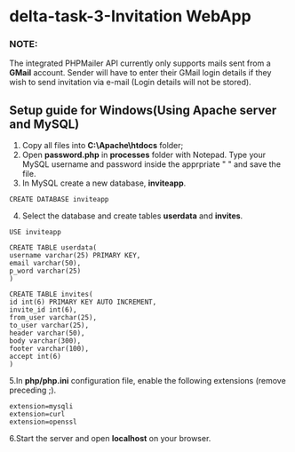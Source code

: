 # delta-task-3-Invitation WebApp
### NOTE:
The integrated PHPMailer API currently only supports mails sent from a **GMail** account. Sender will have to enter their GMail login details if they wish to send invitation via e-mail (Login details will not be stored).

## Setup guide for Windows(Using Apache server and MySQL)

1. Copy all files into **C:\Apache\htdocs** folder;
2. Open **password.php** in **processes** folder with Notepad. Type your MySQL username and password inside the apprpriate " " and save the file.
3. In MySQL create a new database, **inviteapp**.
```
CREATE DATABASE inviteapp
```
4. Select the database and create tables **userdata** and **invites**.
```
USE inviteapp

CREATE TABLE userdata(
username varchar(25) PRIMARY KEY,
email varchar(50),
p_word varchar(25)
)

CREATE TABLE invites(
id int(6) PRIMARY KEY AUTO INCREMENT,
invite_id int(6),
from_user varchar(25),
to_user varchar(25),
header varchar(50),
body varchar(300),
footer varchar(100),
accept int(6)
)

```
5.In **php/php.ini** configuration file, enable the following extensions (remove preceding ;).
```
extension=mysqli
extension=curl
extension=openssl
```
6.Start the server and open **localhost** on your browser.


